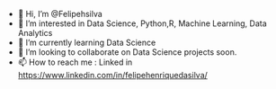- 👋 Hi, I’m @Felipehsilva
- 👀 I’m interested in Data Science, Python,R, Machine Learning, Data Analytics
- 🌱 I’m currently learning Data Science
- 💞️ I’m looking to collaborate on Data Science projects soon.
- 📫 How to reach me : Linked in https://www.linkedin.com/in/felipehenriquedasilva/

<!---
Felipehsilva/Felipehsilva is a ✨ special ✨ repository because its `README.md` (this file) appears on your GitHub profile.
You can click the Preview link to take a look at your changes.
--->
